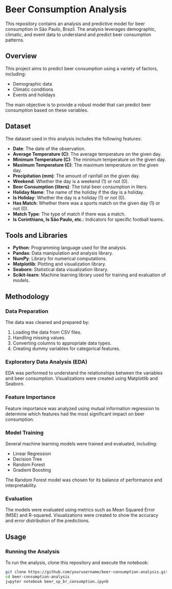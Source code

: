 # Beer Consumption Analysis

This repository contains an analysis and predictive model for beer consumption in São Paulo, Brazil. The analysis leverages demographic, climatic, and event data to understand and predict beer consumption patterns.

## Overview

This project aims to predict beer consumption using a variety of factors, including:
- Demographic data
- Climatic conditions
- Events and holidays

The main objective is to provide a robust model that can predict beer consumption based on these variables.

## Dataset

The dataset used in this analysis includes the following features:
- **Date**: The date of the observation.
- **Average Temperature (C)**: The average temperature on the given day.
- **Minimum Temperature (C)**: The minimum temperature on the given day.
- **Maximum Temperature (C)**: The maximum temperature on the given day.
- **Precipitation (mm)**: The amount of rainfall on the given day.
- **Weekend**: Whether the day is a weekend (1) or not (0).
- **Beer Consumption (liters)**: The total beer consumption in liters.
- **Holiday Name**: The name of the holiday if the day is a holiday.
- **Is Holiday**: Whether the day is a holiday (1) or not (0).
- **Has Match**: Whether there was a sports match on the given day (1) or not (0).
- **Match Type**: The type of match if there was a match.
- **Is Corinthians, Is São Paulo, etc.**: Indicators for specific football teams.

## Tools and Libraries

- **Python**: Programming language used for the analysis.
- **Pandas**: Data manipulation and analysis library.
- **NumPy**: Library for numerical computations.
- **Matplotlib**: Plotting and visualization library.
- **Seaborn**: Statistical data visualization library.
- **Scikit-learn**: Machine learning library used for training and evaluation of models.

## Methodology

### Data Preparation

The data was cleaned and prepared by:
1. Loading the data from CSV files.
2. Handling missing values.
3. Converting columns to appropriate data types.
4. Creating dummy variables for categorical features.

### Exploratory Data Analysis (EDA)

EDA was performed to understand the relationships between the variables and beer consumption. Visualizations were created using Matplotlib and Seaborn.

### Feature Importance

Feature importance was analyzed using mutual information regression to determine which features had the most significant impact on beer consumption.

### Model Training

Several machine learning models were trained and evaluated, including:
- Linear Regression
- Decision Tree
- Random Forest
- Gradient Boosting

The Random Forest model was chosen for its balance of performance and interpretability.

### Evaluation

The models were evaluated using metrics such as Mean Squared Error (MSE) and R-squared. Visualizations were created to show the accuracy and error distribution of the predictions.

## Usage

### Running the Analysis

To run the analysis, clone this repository and execute the notebook:

```bash
git clone https://github.com/yourusername/beer-consumption-analysis.git
cd beer-consumption-analysis
jupyter notebook beer_sp_br_consumption.ipynb
```